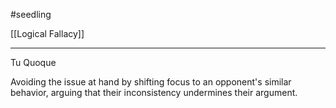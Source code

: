 
#seedling

[[Logical Fallacy]]

---

Tu Quoque

Avoiding the issue at hand by shifting focus to an opponent's similar behavior, arguing that their inconsistency undermines their argument.
